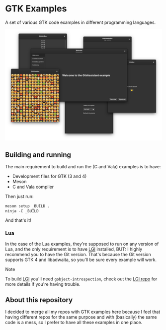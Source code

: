 # GTK Examples

A set of various GTK code examples in different programming languages.

![GTK Examples Banner](banner.png)

## Building and running

The main requirement to build and run the (C and Vala) examples is to have:

  * Development files for GTK (3 and 4)
  * Meson
  * C and Vala compiler

Then just run:

```
meson setup _BUILD .
ninja -C _BUILD
```

And that's it!

### Lua

In the case of the Lua examples, they're supposed to run on any version of Lua, and the only requirement is to have [LGI](https://github.com/lgi-devs/lgi) installed, BUT: I highly recommend you to have the Git version. That's because the Git version supports GTK 4 and libadwaita, so you'll be sure every example will work.

> [!NOTE]
> To build [LGI](https://github.com/lgi-devs/lgi) you'll need `gobject-introspection`, check out the [LGI repo](https://github.com/lgi-devs/lgi) for more details if you're having trouble.

## About this repository

I decided to merge all my repos with GTK examples here because I feel that having different repos for the same purpose and with (basically) the same code is a mess, so I prefer to have all these examples in one place.
